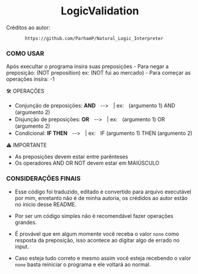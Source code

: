 <h1 align="center"> LogicValidation </h1>

Créditos ao autor:

           https://github.com/ParhamP/Natural_Logic_Interpreter

<h3> COMO USAR </h3>
Após execultar o programa insira suas preposições
- Para negar  a preposição: (NOT preposition)   ex: (NOT fui ao mercado)
- Para começar as operações insira: -1

🛠️ OPERAÇÕES
- Conjunção de preposições: **AND**ㅤ-->ㅤ| ex:ㅤ(argumento 1) AND (argumento 2)
- Disjunção de preposições: **OR**ㅤ-->ㅤ| ex:ㅤ(argumento 1) OR (argumento 2)
- Condicional: **IF THEN**ㅤ-->ㅤ| ex:ㅤIF (argumento 1) THEN (argumento 2)

⚠️ IMPORTANTE
- As preposições devem estar entre parênteses
- Os operadores AND OR NOT devem estar em MAIÚSCULO

<h3> CONSIDERAÇÕES FINAIS </h3>

- Esse código foi traduzido, editado e convertido para arquivo executável por mim, enretanto não é de minha autoria, os crédidos ao autor estão no inicio desse README.

- Por ser um código simples não é recomendável fazer operações grandes.

- É provável que em algum momente você receba o valor ``none`` como resposta da preposição, isso acontece ao digitar algo de errado no input.

- Caso esteja tudo correto e mesmo assim você esteja recebendo o valor ``none`` basta reiniciar o programa e ele voltará ao normal.

